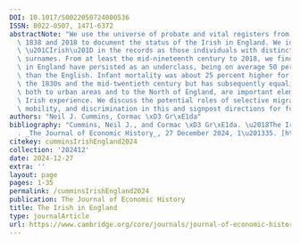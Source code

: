 ```yaml
---
DOI: 10.1017/S0022050724000536
ISSN: 0022-0507, 1471-6372
abstractNote: "We use the universe of probate and vital registers from England between\
  \ 1838 and 2018 to document the status of the Irish in England. We identify the\
  \ \u201CIrish\u201D in the records as those individuals with distinctively Irish\
  \ surnames. From at least the mid-nineteenth century to 2018, we find that the Irish\
  \ in England have persisted as an underclass, being on average 50 percent poorer\
  \ than the English. Infant mortality was about 25 percent higher for the Irish between\
  \ the 1830s and the mid-twentieth century but has subsequently equalized. Sorting,\
  \ both to urban areas and to the North of England, are important elements in the\
  \ Irish experience. We discuss the potential roles of selective migration, social\
  \ mobility, and discrimination in this and signpost directions for future research."
authors: "Neil J. Cummins, Cormac \xD3 Gr\xE1da"
bibliography: "Cummins, Neil J., and Cormac \xD3 Gr\xE1da. \u2018The Irish in England\u2019\
  . _The Journal of Economic History_, 27 December 2024, 1\u201335. [https://doi.org/10.1017/S0022050724000536](https://doi.org/10.1017/S0022050724000536)."
citekey: cumminsIrishEngland2024
collection: '202412'
date: 2024-12-27
extra: ''
layout: page
pages: 1-35
permalink: /cumminsIrishEngland2024
publication: The Journal of Economic History
title: The Irish in England
type: journalArticle
url: https://www.cambridge.org/core/journals/journal-of-economic-history/article/irish-in-england/A0721C46A2F8B0C3B3839FD017C27BCB?utm_source=SFMC&utm_medium=email&utm_content=Article&utm_campaign=New%20Cambridge%20Alert%20-%20Articles&WT.mc_id=New%20Cambridge%20Alert%20-%20Articles
---
```

